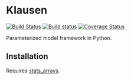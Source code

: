 # Klausen

[![Build Status](https://travis-ci.org/cmutel/klausen.svg?branch=master)](https://travis-ci.org/cmutel/klausen) [![Build status](https://ci.appveyor.com/api/projects/status/2j5behso9hlnmj4x?svg=true)](https://ci.appveyor.com/project/cmutel/klausen) [![Coverage Status](https://coveralls.io/repos/github/cmutel/klausen/badge.svg?branch=master)](https://coveralls.io/github/cmutel/klausen?branch=master)

Parameterized model framework in Python.

## Installation

Requires [stats_arrays](https://stats-arrays.readthedocs.io/en/latest/).
